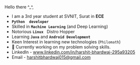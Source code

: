 Hello there  ^_^,

- I am a 3rd year student at SVNIT, Surat in **ECE** 
- **`Python  developer`**
- Skilled in  **`Machine Learning`** (and Deep Learning) 
- Notorious **`Linux `** Distro Hopper
- Learning **`Java`** and **`Android Development`**
- Keen Interest in learning new technologies (`Philomath`)
- 🌱 Currently working on my problem solving skills.
- LinkedIn - www.linkedin.com/in/harshit-bhardwaj-295a93205
- Email - harshitbhardwaj015@gmail.com

<!---
Harshit-0020/Harshit-0020 is a ✨ special ✨ repository because its `README.md` (this file) appears on your GitHub profile.
You can click the Preview link to take a look at your changes.
--->
